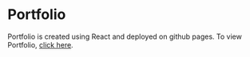 # Portfolio
Portfolio is created using React and deployed on github pages.
To view Portfolio,  [click here](https://bhavaysavaliya.github.io/Portfolio/).
